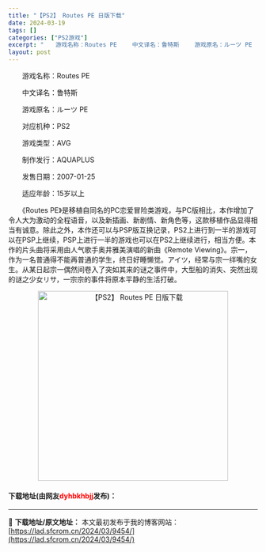 ```yaml
---
title: "【PS2】 Routes PE 日版下载"
date: 2024-03-19
tags: []
categories: ["PS2游戏"]
excerpt: "　　游戏名称：Routes PE 　　中文译名：鲁特斯 　　游戏原名：ルーツ PE 　　对应机种：PS2 　　游戏类型：AVG 　　制作发行：AQUAPLUS 　　发售日期：2007-01-25 　　适应年龄：15岁以上 　　《Routes PE》是移植自同名的PC恋爱冒险类游戏，与PC版相比，本作&hellip;"
layout: post
---
```


 <p>　　游戏名称：Routes PE</p> <p>　　中文译名：鲁特斯</p> <p>　　游戏原名：ルーツ PE</p> <p>　　对应机种：PS2</p> <p>　　游戏类型：AVG</p> <p>　　制作发行：AQUAPLUS</p> <p>　　发售日期：2007-01-25</p> <p>　　适应年龄：15岁以上</p> <p>　　《Routes PE》是移植自同名的PC恋爱冒险类游戏，与PC版相比，本作增加了令人大为激动的全程语音，以及新插画、新剧情、新角色等，这款移植作品显得相当有诚意。除此之外，本作还可以与PSP版互换记录，PS2上进行到一半的游戏可以在PSP上继续，PSP上进行一半的游戏也可以在PS2上继续进行，相当方便。本作的片头曲将采用由人气歌手奥井雅美演唱的新曲《Remote Viewing》。宗一，作为一名普通得不能再普通的学生，终日好睡懒觉。アイツ，经常与宗一绊嘴的女生。从某日起宗一偶然间卷入了突如其来的谜之事件中，大型船的消失、突然出现的谜之少女リサ，一宗宗的事件将原本平静的生活打破。</p> <p align="center"><img align="" border="0" src="https://lad.sfcrom.cn/wp-content/uploads/2024/03/20240319_65f99914c029c.jpg" width="384" alt="【PS2】 Routes PE 日版下载" /></p> <p><h4>下载地址(由网友<font color="red">dyhbkhbjj</font>发布)：</h4></p> 

---
📖 **下载地址/原文地址：** 本文最初发布于我的博客网站：[https://lad.sfcrom.cn/2024/03/9454/](https://lad.sfcrom.cn/2024/03/9454/)
